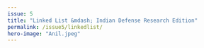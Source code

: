 ```yaml
---
issue: 5
title: "Linked List &mdash; Indian Defense Research Edition"
permalink: /issue5/linkedlist/
hero-image: "Anil.jpeg"
---
```

